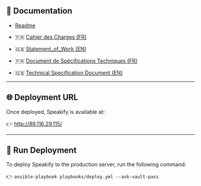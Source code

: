 ## 📄 Documentation

-    [Readme](https://github.com/BlackSheep-78/speakify/blob/main/README.md)

- 🇫🇷 [Cahier des Charges (FR)](https://github.com/BlackSheep-78/speakify/blob/main/docs/statement_of_work.fr.md)  
- 🇬🇧 [Statement_of_Work  (EN)](https://github.com/BlackSheep-78/speakify/blob/main/docs/statement_of_work.en.md)
  
- 🇫🇷 [Document de Spécifications Techniques (FR)](https://github.com/BlackSheep-78/speakify/blob/main/docs/technical_specification_document.fr.md)  
- 🇬🇧 [Technical Specification Document (EN)](https://github.com/BlackSheep-78/speakify/blob/main/docs/technical_specification_document.en.md)

---

## 🌐 Deployment URL

Once deployed, Speakify is available at:

👉 <a href="http://89.116.29.115/" target="_blank">http://89.116.29.115/</a>

---

## 🚀 Run Deployment

To deploy Speakify to the production server, run the following command:

👉 `ansible-playbook playbooks/deploy.yml --ask-vault-pass`


  
